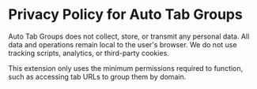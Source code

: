 # Privacy Policy for Auto Tab Groups

Auto Tab Groups does not collect, store, or transmit any personal data. All data and operations remain local to the user's browser. We do not use tracking scripts, analytics, or third-party cookies.

This extension only uses the minimum permissions required to function, such as accessing tab URLs to group them by domain.
